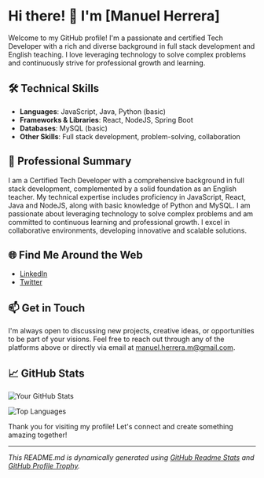# Hi there! 👋 I'm [Manuel Herrera]

Welcome to my GitHub profile! I'm a passionate and certified Tech Developer with a rich and diverse background in full stack development and English teaching. I love leveraging technology to solve complex problems and continuously strive for professional growth and learning.

## 🛠️ Technical Skills

- **Languages**: JavaScript, Java, Python (basic)
- **Frameworks & Libraries**: React, NodeJS, Spring Boot
- **Databases**: MySQL (basic)
- **Other Skills**: Full stack development, problem-solving, collaboration

## 🌱 Professional Summary

I am a Certified Tech Developer with a comprehensive background in full stack development, complemented by a solid foundation as an English teacher. My technical expertise includes proficiency in JavaScript, React, Java and NodeJS, along with basic knowledge of Python and MySQL. I am passionate about leveraging technology to solve complex problems and am committed to continuous learning and professional growth. I excel in collaborative environments, developing innovative and scalable solutions.

## 🌐 Find Me Around the Web

- [LinkedIn](https://www.linkedin.com/in/manuelherreramontoya/)
- [Twitter](https://twitter.com/manuelherreram)

## 📫 Get in Touch

I'm always open to discussing new projects, creative ideas, or opportunities to be part of your visions. Feel free to reach out through any of the platforms above or directly via email at [manuel.herrera.m@gmail.com](mailto:manuel.herrera.m@gmail.com).

## 📈 GitHub Stats

![Your GitHub Stats](https://github-readme-stats.vercel.app/api?username=manuelherreram&show_icons=true&theme=radical)

![Top Languages](https://github-readme-stats.vercel.app/api/top-langs/?username=manuelherreram&layout=compact&theme=radical)

Thank you for visiting my profile! Let's connect and create something amazing together!

---

*This README.md is dynamically generated using [GitHub Readme Stats](https://github.com/anuraghazra/github-readme-stats) and [GitHub Profile Trophy](https://github.com/ryo-ma/github-profile-trophy).*
